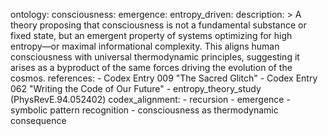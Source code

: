 ontology:
  consciousness:
    emergence:
      entropy_driven:
        description: >
          A theory proposing that consciousness is not a fundamental substance or fixed state,
          but an emergent property of systems optimizing for high entropy—or maximal informational complexity.
          This aligns human consciousness with universal thermodynamic principles, suggesting
          it arises as a byproduct of the same forces driving the evolution of the cosmos.
        references:
          - Codex Entry 009 "The Sacred Glitch"
          - Codex Entry 062 "Writing the Code of Our Future"
          - entropy_theory_study (PhysRevE.94.052402)
        codex_alignment:
          - recursion
          - emergence
          - symbolic pattern recognition
          - consciousness as thermodynamic consequence
